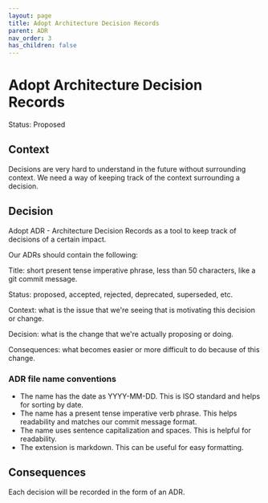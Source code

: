 ```yaml
---
layout: page
title: Adopt Architecture Decision Records
parent: ADR
nav_order: 3
has_children: false
---
```


# Adopt Architecture Decision Records

Status: Proposed

## Context

Decisions are very hard to understand in the future without surrounding context.
We need a way of keeping track of the context surrounding a decision.

## Decision

Adopt ADR - Architecture Decision Records as a tool to keep track of decisions
of a certain impact.

Our ADRs should contain the following:

Title: short present tense imperative phrase, less than 50 characters, like a git commit message.

Status: proposed, accepted, rejected, deprecated, superseded, etc.

Context: what is the issue that we're seeing that is motivating this decision or change.

Decision: what is the change that we're actually proposing or doing.

Consequences: what becomes easier or more difficult to do because of this change.

### ADR file name conventions

* The name has the date as YYYY-MM-DD. This is ISO standard and helps for sorting by date.
* The name has a present tense imperative verb phrase. This helps readability and matches our commit message format.
* The name uses sentence capitalization and spaces. This is helpful for readability.
* The extension is markdown. This can be useful for easy formatting.

## Consequences

Each decision will be recorded in the form of an ADR.
